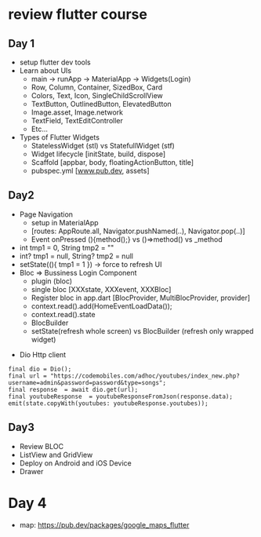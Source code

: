 # review flutter course

## Day 1
- setup flutter dev tools
- Learn about UIs
  + main -> runApp -> MaterialApp -> Widgets(Login)
  + Row, Column, Container, SizedBox, Card 
  + Colors, Text, Icon, SingleChildScrollView
  + TextButton, OutlinedButton, ElevatedButton
  + Image.asset, Image.network
  + TextField, TextEditController
  + Etc... 
- Types of Flutter Widgets
  + StatelessWidget (stl) vs StatefullWidget (stf)
  + Widget lifecycle [initState, build, dispose]
  + Scaffold [appbar, body, floatingActionButton, title]
  + pubspec.yml [www.pub.dev, assets]

## Day2
- Page Navigation
  + setup in MaterialApp 
  + [routes: AppRoute.all, Navigator.pushNamed(..), Navigator.pop(..)]
  + Event onPressed (){method();} vs ()=>method() vs _method 
- int tmp1 = 0, String tmp2 = ""
- int? tmp1 = null, String? tmp2 = null
- setState((){ tmp1 = 1 }) -> force to refresh UI
- Bloc => Bussiness Login Component
  + plugin (bloc)
  + single bloc [XXXstate, XXXevent, XXXBloc]
  + Register bloc in app.dart [BlocProvider, MultiBlocProvider, provider]
  + context.read<HomeBloc>().add(HomeEventLoadData());
  + context.read<HomeBloc>().state
  + BlocBuilder 
  + setState(refresh whole screen) vs BlocBuilder (refresh only wrapped widget)
+ Dio Http client 

``` 
final dio = Dio();
final url = "https://codemobiles.com/adhoc/youtubes/index_new.php?username=admin&password=password&type=songs";
final response  = await dio.get(url);
final youtubeResponse  = youtubeResponseFromJson(response.data);
emit(state.copyWith(youtubes: youtubeResponse.youtubes));
```


## Day3 
- Review BLOC
- ListView and GridView
- Deploy on Android and iOS Device
- Drawer


# Day 4
- map: https://pub.dev/packages/google_maps_flutter
